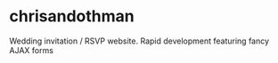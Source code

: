 chrisandothman
==============

Wedding invitation / RSVP website. Rapid development featuring fancy AJAX forms

